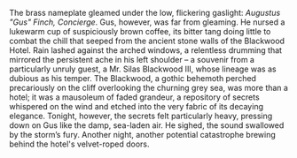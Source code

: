 The brass nameplate gleamed under the low, flickering gaslight:  *Augustus "Gus" Finch, Concierge*.  Gus, however, was far from gleaming.  He nursed a lukewarm cup of suspiciously brown coffee, its bitter tang doing little to combat the chill that seeped from the ancient stone walls of the Blackwood Hotel.  Rain lashed against the arched windows, a relentless drumming that mirrored the persistent ache in his left shoulder – a souvenir from a particularly unruly guest, a Mr. Silas Blackwood III, whose lineage was as dubious as his temper.  The Blackwood, a gothic behemoth perched precariously on the cliff overlooking the churning grey sea, was more than a hotel; it was a mausoleum of faded grandeur, a repository of secrets whispered on the wind and etched into the very fabric of its decaying elegance.  Tonight, however, the secrets felt particularly heavy, pressing down on Gus like the damp, sea-laden air.  He sighed, the sound swallowed by the storm’s fury.  Another night, another potential catastrophe brewing behind the hotel's velvet-roped doors.
